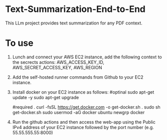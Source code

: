 # Text-Summarization-End-to-End

This LLm project provides text summarization for any PDF context.

# To use
1. Lunch and connect your AWS EC2 instance, add the following context to the secrects actions: AWS_ACCESS_KEY_ID, AWS_SECRET_ACCESS_KEY, AWS_REGION
2. Add the self-hosted runner commands from Github to your EC2 instance.
3. Install docker on your EC2 instance as follows:
    #optinal
    sudo apt-get update -y
    sudo apt-get upgrade

    #required
   .  curl -fsSL https://get.docker.com -o get-docker.sh
   .  sudo sh get-docker.sh
    sudo usermod -aG docker ubuntu
    newgrp docker

4. Run the github actions and then access the web-app using the Public IPv4 address of your EC2 instance followed by the port number (e.g. 55.55.555.55:8000)


